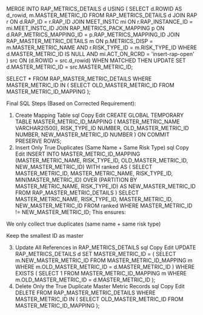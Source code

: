 MERGE INTO RAP_METRICS_DETAILS d
USING (
    SELECT 
        d.ROWID AS d_rowid,
        m.MASTER_METRIC_ID
    FROM RAP_METRICS_DETAILS d
    JOIN RAP r 
        ON d.RAP_ID = r.RAP_ID
    JOIN MEET_INSTC mi 
        ON r.RAP_INSTANCE_ID = mi.MEET_INSTC_ID
    JOIN RAP_METRICS_PACK_MAPPING p 
        ON d.RAP_METRICS_MAPPING_ID = p.RAP_METRICS_MAPPING_ID
    JOIN RAP_MASTER_METRIC_DETAILS m
        ON p.METRICS_DISP = m.MASTER_METRIC_NAME
       AND r.RISK_TYPE_ID = m.RISK_TYPE_ID
    WHERE d.MASTER_METRIC_ID IS NULL
      AND mi.ACT_ON_RCRD = 'insert-rap-open'
) src
ON (d.ROWID = src.d_rowid)
WHEN MATCHED THEN
UPDATE SET d.MASTER_METRIC_ID = src.MASTER_METRIC_ID;



SELECT *
FROM RAP_MASTER_METRIC_DETAILS
WHERE MASTER_METRIC_ID IN (
    SELECT OLD_MASTER_METRIC_ID FROM MASTER_METRIC_ID_MAPPING
);

Final SQL Steps (Based on Corrected Requirement):
1. Create Mapping Table
sql
Copy
Edit
CREATE GLOBAL TEMPORARY TABLE MASTER_METRIC_ID_MAPPING (
    MASTER_METRIC_NAME VARCHAR2(500),
    RISK_TYPE_ID NUMBER,
    OLD_MASTER_METRIC_ID NUMBER,
    NEW_MASTER_METRIC_ID NUMBER
) ON COMMIT PRESERVE ROWS;
2. Insert Only True Duplicates (Same Name + Same Risk Type)
sql
Copy
Edit
INSERT INTO MASTER_METRIC_ID_MAPPING (MASTER_METRIC_NAME, RISK_TYPE_ID, OLD_MASTER_METRIC_ID, NEW_MASTER_METRIC_ID)
WITH ranked AS (
    SELECT MASTER_METRIC_ID, MASTER_METRIC_NAME, RISK_TYPE_ID,
           MIN(MASTER_METRIC_ID) OVER (PARTITION BY MASTER_METRIC_NAME, RISK_TYPE_ID) AS NEW_MASTER_METRIC_ID
    FROM RAP_MASTER_METRIC_DETAILS
)
SELECT MASTER_METRIC_NAME, RISK_TYPE_ID, MASTER_METRIC_ID, NEW_MASTER_METRIC_ID
FROM ranked
WHERE MASTER_METRIC_ID != NEW_MASTER_METRIC_ID;
This ensures:

We only collect true duplicates (same name + same risk type)

Keep the smallest ID as master

3. Update All References in RAP_METRICS_DETAILS
sql
Copy
Edit
UPDATE RAP_METRICS_DETAILS d
SET MASTER_METRIC_ID = (
    SELECT m.NEW_MASTER_METRIC_ID
    FROM MASTER_METRIC_ID_MAPPING m
    WHERE m.OLD_MASTER_METRIC_ID = d.MASTER_METRIC_ID
)
WHERE EXISTS (
    SELECT 1
    FROM MASTER_METRIC_ID_MAPPING m
    WHERE m.OLD_MASTER_METRIC_ID = d.MASTER_METRIC_ID
);
4. Delete Only the True Duplicate Master Metric Records
sql
Copy
Edit
DELETE FROM RAP_MASTER_METRIC_DETAILS
WHERE MASTER_METRIC_ID IN (
    SELECT OLD_MASTER_METRIC_ID FROM MASTER_METRIC_ID_MAPPING
);
